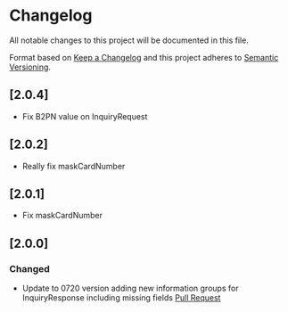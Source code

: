 # Changelog
All notable changes to this project will be documented in this file.

Format based on [Keep a Changelog](http://keepachangelog.com/en/1.0.0/)
and this project adheres to [Semantic Versioning](http://semver.org/spec/v2.0.0.html).
## [2.0.4]
- Fix B2PN value on InquiryRequest

## [2.0.2]
- Really fix maskCardNumber

## [2.0.1]
- Fix maskCardNumber

## [2.0.0]

### Changed
- Update to 0720 version adding new information groups for InquiryResponse including missing fields [Pull Request](https://github.com/placetopay/kount/pull/9)

